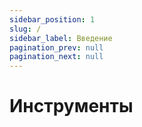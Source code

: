```yaml
---
sidebar_position: 1
slug: /
sidebar_label: Введение
pagination_prev: null
pagination_next: null
---
```


# Инструменты
